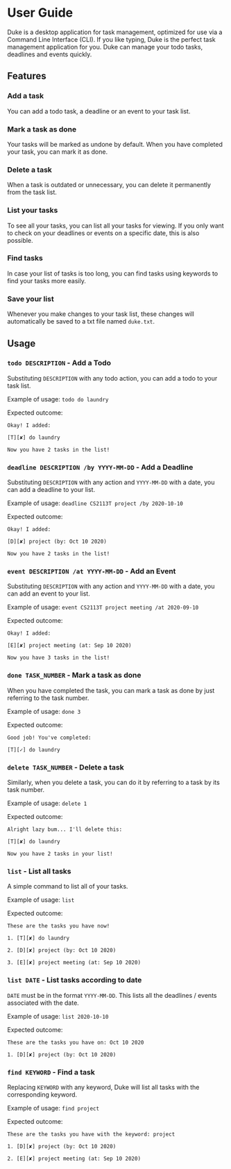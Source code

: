 # User Guide
Duke is a desktop application for task management, 
optimized for use via a Command Line Interface (CLI). 
If you like typing, Duke is the perfect task management application
for you. Duke can manage your todo tasks, deadlines and events quickly.

## Features 

### Add a task
You can add a todo task, a deadline or an event to your task list.

### Mark a task as done
Your tasks will be marked as undone by default. When you have completed 
your task, you can mark it as done.

### Delete a task
When a task is outdated or unnecessary, you can delete it permanently 
from the task list.

### List your tasks
To see all your tasks, you can list all your tasks for viewing. 
If you only want to check on your deadlines or events on a specific
date, this is also possible.

### Find tasks
In case your list of tasks is too long, you can find tasks using
keywords to find your tasks more easily. 

### Save your list
Whenever you make changes to your task list, these changes will
automatically be saved to a txt file named `duke.txt`.

## Usage

### `todo DESCRIPTION` - Add a Todo
Substituting `DESCRIPTION` with any todo action, you can add a todo
to your task list.

Example of usage: 
`todo do laundry`

Expected outcome:

`Okay! I added:`

`[T][✘] do laundry`

`Now you have 2 tasks in the list!`

### `deadline DESCRIPTION /by YYYY-MM-DD` - Add a Deadline
Substituting `DESCRIPTION` with any action and `YYYY-MM-DD` with 
a date, you can add a deadline to your list.

Example of usage: 
`deadline CS2113T project /by 2020-10-10`

Expected outcome:

`Okay! I added:`

`[D][✘] project (by: Oct 10 2020)`

`Now you have 2 tasks in the list!`

### `event DESCRIPTION /at YYYY-MM-DD` - Add an Event
Substituting `DESCRIPTION` with any action and `YYYY-MM-DD` with 
a date, you can add an event to your list.

Example of usage: 
`event CS2113T project meeting /at 2020-09-10`

Expected outcome:

`Okay! I added:`

`[E][✘] project meeting (at: Sep 10 2020)`

`Now you have 3 tasks in the list!`

### `done TASK_NUMBER` - Mark a task as done
When you have completed the task, you can mark a task as done by 
just referring to the task number. 

Example of usage:
`done 3`

Expected outcome:

`Good job! You've completed:`

`[T][✓] do laundry`

### `delete TASK_NUMBER` - Delete a task
Similarly, when you delete a task, you can do it by referring to a 
task by its task number.

Example of usage: 
`delete 1`

Expected outcome:

`Alright lazy bum... I'll delete this:`

`[T][✘] do laundry`

`Now you have 2 tasks in your list!`

### `list` - List all tasks
A simple command to list all of your tasks.

Example of usage:
`list`

Expected outcome:

`These are the tasks you have now!`

`1. [T][✘] do laundry`

`2. [D][✘] project (by: Oct 10 2020)`

`3. [E][✘] project meeting (at: Sep 10 2020)`

### `list DATE` - List tasks according to date
`DATE` must be in the format `YYYY-MM-DD`. This lists all the
deadlines / events associated with the date.

Example of usage: 
`list 2020-10-10`

Expected outcome:

`These are the tasks you have on: Oct 10 2020`

`1. [D][✘] project (by: Oct 10 2020)`

### `find KEYWORD` - Find a task
Replacing `KEYWORD` with any keyword, Duke will list all tasks
with the corresponding keyword.

Example of usage: 
`find project`

Expected outcome:

`These are the tasks you have with the keyword: project`

`1. [D][✘] project (by: Oct 10 2020)`

`2. [E][✘] project meeting (at: Sep 10 2020)`